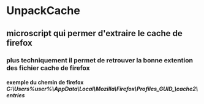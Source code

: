 # UnpackCache
## microscript qui permer d'extraire le cache de firefox
### plus techniquement il permet de retrouver la bonne extention des fichier cache de firefox
#### exemple du chemin de firefox *C:\Users\%user%\AppData\Local\Mozilla\Firefox\Profiles\__GUID__\cache2\entries*

